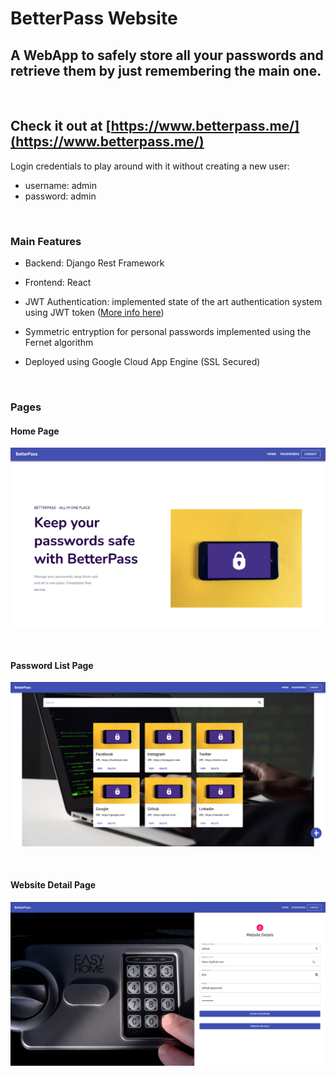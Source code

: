 # BetterPass Website

## A WebApp to safely store all your passwords and retrieve them by just remembering the main one. 
<br />

## Check it out at [https://www.betterpass.me/](https://www.betterpass.me/)

Login credentials to play around with it without creating a new user:
* username: admin
* password: admin

<br />

### Main Features
* Backend: Django Rest Framework

* Frontend: React

* JWT Authentication: implemented state of the art authentication system using JWT token ([More info here](https://www.google.com))

* Symmetric entryption for personal passwords implemented using the Fernet algorithm

* Deployed using Google Cloud App Engine (SSL Secured)

<br />

### Pages
#### Home Page
![image info](./images/home.png)

<br />

#### Password List Page
![image info](./images/passwords.png)

<br />

#### Website Detail Page
![image info](./images/passworddetail.png)



